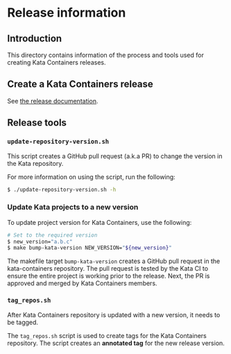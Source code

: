 # Release information

## Introduction

This directory contains information of the process and
tools used for creating Kata Containers releases.

## Create a Kata Containers release

See [the release documentation](../../../docs/Release-Process.md).

## Release tools

### `update-repository-version.sh`

This script creates a GitHub pull request (a.k.a PR) to change the version in
the Kata repository.

For more information on using the script, run the following:

```bash
$ ./update-repository-version.sh -h
```

### Update Kata projects to a new version

To update project version for Kata Containers, use the following:

```bash
# Set to the required version
$ new_version="a.b.c"
$ make bump-kata-version NEW_VERSION="${new_version}"
```

The makefile target `bump-kata-version` creates a GitHub pull request in the
kata-containers repository. The pull request is tested by the Kata CI to ensure the
entire project is working prior to the release. Next, the PR is approved and
merged by Kata Containers members.

### `tag_repos.sh`

After Kata Containers repository is updated with a new version, it needs to be
tagged.

The `tag_repos.sh` script is used to create tags for the Kata Containers repository.
The script creates an **annotated tag** for the new release version.
